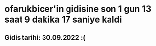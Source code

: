 # ofarukbicer'in gidisine son 1 gun 13 saat 9 dakika 17 saniye kaldi

## Gidis tarihi: 30.09.2022 :(